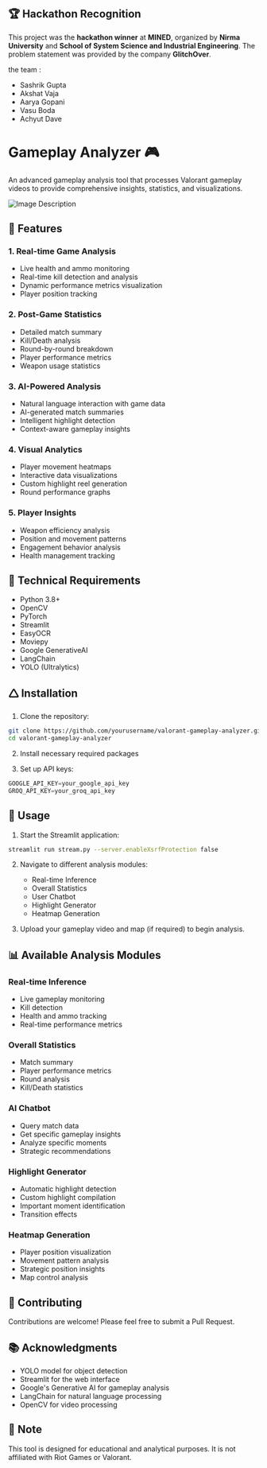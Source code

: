 ## 🏆 Hackathon Recognition

This project was the **hackathon winner** at **MINED**, organized by **Nirma University** and **School of System Science and Industrial Engineering**. The problem statement was provided by the company **GlitchOver**.

the team : 

* Sashrik Gupta
* Akshat Vaja
* Aarya Gopani
* Vasu Boda
* Achyut Dave

# Gameplay Analyzer 🎮

An advanced gameplay analysis tool that processes Valorant gameplay videos to provide comprehensive insights, statistics, and visualizations.

![Image Description](https://res.cloudinary.com/dogfmhpfc/image/upload/v1738416201/Blank_diagram_1_ytcaui.png)

## 🌟 Features

### 1. Real-time Game Analysis
- Live health and ammo monitoring
- Real-time kill detection and analysis
- Dynamic performance metrics visualization
- Player position tracking

### 2. Post-Game Statistics
- Detailed match summary
- Kill/Death analysis
- Round-by-round breakdown
- Player performance metrics
- Weapon usage statistics

### 3. AI-Powered Analysis
- Natural language interaction with game data
- AI-generated match summaries
- Intelligent highlight detection
- Context-aware gameplay insights

### 4. Visual Analytics
- Player movement heatmaps
- Interactive data visualizations
- Custom highlight reel generation
- Round performance graphs

### 5. Player Insights
- Weapon efficiency analysis
- Position and movement patterns
- Engagement behavior analysis
- Health management tracking

## 🔧 Technical Requirements

- Python 3.8+
- OpenCV
- PyTorch
- Streamlit
- EasyOCR
- Moviepy
- Google GenerativeAI
- LangChain
- YOLO (Ultralytics)

## 🛆 Installation

1. Clone the repository:
```bash
git clone https://github.com/yourusername/valorant-gameplay-analyzer.git
cd valorant-gameplay-analyzer
```

2. Install necessary required packages

3. Set up API keys:
```python
GOOGLE_API_KEY=your_google_api_key
GROQ_API_KEY=your_groq_api_key
```

## 🚀 Usage

1. Start the Streamlit application:
```bash
streamlit run stream.py --server.enableXsrfProtection false
```

2. Navigate to different analysis modules:
   - Real-time Inference
   - Overall Statistics
   - User Chatbot
   - Highlight Generator
   - Heatmap Generation

3. Upload your gameplay video and map (if required) to begin analysis.

## 📊 Available Analysis Modules

### Real-time Inference
- Live gameplay monitoring
- Kill detection
- Health and ammo tracking
- Real-time performance metrics

### Overall Statistics
- Match summary
- Player performance metrics
- Round analysis
- Kill/Death statistics

### AI Chatbot
- Query match data
- Get specific gameplay insights
- Analyze specific moments
- Strategic recommendations

### Highlight Generator
- Automatic highlight detection
- Custom highlight compilation
- Important moment identification
- Transition effects

### Heatmap Generation
- Player position visualization
- Movement pattern analysis
- Strategic position insights
- Map control analysis

## 🤝 Contributing

Contributions are welcome! Please feel free to submit a Pull Request.

## 📚 Acknowledgments

- YOLO model for object detection
- Streamlit for the web interface
- Google's Generative AI for gameplay analysis
- LangChain for natural language processing
- OpenCV for video processing

## 📅 Note

This tool is designed for educational and analytical purposes. It is not affiliated with Riot Games or Valorant.

